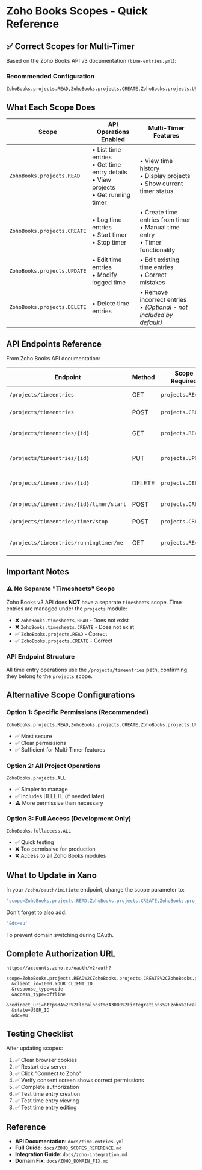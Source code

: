 # Zoho Books Scopes - Quick Reference

## ✅ Correct Scopes for Multi-Timer

Based on the Zoho Books API v3 documentation (`time-entries.yml`):

### Recommended Configuration

```
ZohoBooks.projects.READ,ZohoBooks.projects.CREATE,ZohoBooks.projects.UPDATE
```

## What Each Scope Does

| Scope | API Operations Enabled | Multi-Timer Features |
|-------|----------------------|---------------------|
| `ZohoBooks.projects.READ` | • List time entries<br>• Get time entry details<br>• View projects<br>• Get running timer | • View time history<br>• Display projects<br>• Show current timer status |
| `ZohoBooks.projects.CREATE` | • Log time entries<br>• Start timer<br>• Stop timer | • Create time entries from timer<br>• Manual time entry<br>• Timer functionality |
| `ZohoBooks.projects.UPDATE` | • Edit time entries<br>• Modify logged time | • Edit existing time entries<br>• Correct mistakes |
| `ZohoBooks.projects.DELETE` | • Delete time entries | • Remove incorrect entries<br>• *(Optional - not included by default)* |

## API Endpoints Reference

From Zoho Books API documentation:

| Endpoint | Method | Scope Required | Purpose |
|----------|--------|---------------|---------|
| `/projects/timeentries` | GET | `projects.READ` | List time entries |
| `/projects/timeentries` | POST | `projects.CREATE` | Log time entry |
| `/projects/timeentries/{id}` | GET | `projects.READ` | Get time entry details |
| `/projects/timeentries/{id}` | PUT | `projects.UPDATE` | Update time entry |
| `/projects/timeentries/{id}` | DELETE | `projects.DELETE` | Delete time entry |
| `/projects/timeentries/{id}/timer/start` | POST | `projects.CREATE` | Start timer |
| `/projects/timeentries/timer/stop` | POST | `projects.CREATE` | Stop timer |
| `/projects/timeentries/runningtimer/me` | GET | `projects.READ` | Get running timer |

## Important Notes

### ⚠️ No Separate "Timesheets" Scope

Zoho Books v3 API does **NOT** have a separate `timesheets` scope. Time entries are managed under the `projects` module:

- ❌ `ZohoBooks.timesheets.READ` - Does not exist
- ❌ `ZohoBooks.timesheets.CREATE` - Does not exist
- ✅ `ZohoBooks.projects.READ` - Correct
- ✅ `ZohoBooks.projects.CREATE` - Correct

### API Endpoint Structure

All time entry operations use the `/projects/timeentries` path, confirming they belong to the `projects` scope.

## Alternative Scope Configurations

### Option 1: Specific Permissions (Recommended)
```
ZohoBooks.projects.READ,ZohoBooks.projects.CREATE,ZohoBooks.projects.UPDATE
```
- ✅ Most secure
- ✅ Clear permissions
- ✅ Sufficient for Multi-Timer features

### Option 2: All Project Operations
```
ZohoBooks.projects.ALL
```
- ✅ Simpler to manage
- ✅ Includes DELETE (if needed later)
- ⚠️ More permissive than necessary

### Option 3: Full Access (Development Only)
```
ZohoBooks.fullaccess.ALL
```
- ✅ Quick testing
- ❌ Too permissive for production
- ❌ Access to all Zoho Books modules

## What to Update in Xano

In your `/zoho/oauth/initiate` endpoint, change the scope parameter to:

```javascript
'scope=ZohoBooks.projects.READ,ZohoBooks.projects.CREATE,ZohoBooks.projects.UPDATE'
```

Don't forget to also add:

```javascript
'&dc=eu'
```

To prevent domain switching during OAuth.

## Complete Authorization URL

```
https://accounts.zoho.eu/oauth/v2/auth?
  scope=ZohoBooks.projects.READ%2CZohoBooks.projects.CREATE%2CZohoBooks.projects.UPDATE
  &client_id=1000.YOUR_CLIENT_ID
  &response_type=code
  &access_type=offline
  &redirect_uri=http%3A%2F%2Flocalhost%3A3000%2Fintegrations%2Fzoho%2Fcallback
  &state=USER_ID
  &dc=eu
```

## Testing Checklist

After updating scopes:

1. ✅ Clear browser cookies
2. ✅ Restart dev server
3. ✅ Click "Connect to Zoho"
4. ✅ Verify consent screen shows correct permissions
5. ✅ Complete authorization
6. ✅ Test time entry creation
7. ✅ Test time entry viewing
8. ✅ Test time entry editing

## Reference

- **API Documentation**: `docs/time-entries.yml`
- **Full Guide**: `docs/ZOHO_SCOPES_REFERENCE.md`
- **Integration Guide**: `docs/zoho-integration.md`
- **Domain Fix**: `docs/ZOHO_DOMAIN_FIX.md`

